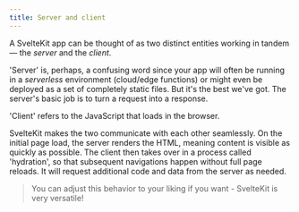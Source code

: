 ```yaml
---
title: Server and client
---
```


A SvelteKit app can be thought of as two distinct entities working in tandem — the _server_ and the _client_.

'Server' is, perhaps, a confusing word since your app will often be running in a _serverless_ environment (cloud/edge functions) or might even be deployed as a set of completely static files. But it's the best we've got. The server's basic job is to turn a request into a response.

'Client' refers to the JavaScript that loads in the browser.

SvelteKit makes the two communicate with each other seamlessly. On the initial page load, the server renders the HTML, meaning content is visible as quickly as possible. The client then takes over in a process called 'hydration', so that subsequent navigations happen without full page reloads. It will request additional code and data from the server as needed.

> You can adjust this behavior to your liking if you want - SvelteKit is very versatile!
